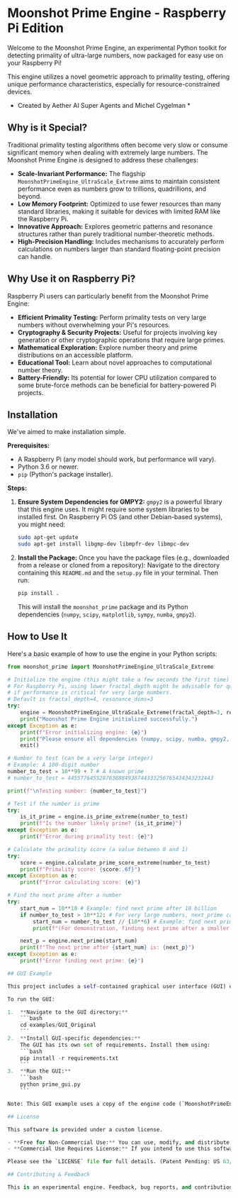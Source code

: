 # Moonshot Prime Engine - Raspberry Pi Edition

Welcome to the Moonshot Prime Engine, an experimental Python toolkit for detecting primality of ultra-large numbers, now packaged for easy use on your Raspberry Pi!

This engine utilizes a novel geometric approach to primality testing, offering unique performance characteristics, especially for resource-constrained devices.

* Created by Aether AI Super Agents and Michel Cygelman *

## Why is it Special?

Traditional primality testing algorithms often become very slow or consume significant memory when dealing with extremely large numbers. The Moonshot Prime Engine is designed to address these challenges:

- **Scale-Invariant Performance:** The flagship `MoonshotPrimeEngine_UltraScale_Extreme` aims to maintain consistent performance even as numbers grow to trillions, quadrillions, and beyond.
- **Low Memory Footprint:** Optimized to use fewer resources than many standard libraries, making it suitable for devices with limited RAM like the Raspberry Pi.
- **Innovative Approach:** Explores geometric patterns and resonance structures rather than purely traditional number-theoretic methods.
- **High-Precision Handling:** Includes mechanisms to accurately perform calculations on numbers larger than standard floating-point precision can handle.

## Why Use it on Raspberry Pi?

Raspberry Pi users can particularly benefit from the Moonshot Prime Engine:

- **Efficient Primality Testing:** Perform primality tests on very large numbers without overwhelming your Pi's resources.
- **Cryptography & Security Projects:** Useful for projects involving key generation or other cryptographic operations that require large primes.
- **Mathematical Exploration:** Explore number theory and prime distributions on an accessible platform.
- **Educational Tool:** Learn about novel approaches to computational number theory.
- **Battery-Friendly:** Its potential for lower CPU utilization compared to some brute-force methods can be beneficial for battery-powered Pi projects.

## Installation

We've aimed to make installation simple.

**Prerequisites:**

- A Raspberry Pi (any model should work, but performance will vary).
- Python 3.6 or newer.
- `pip` (Python's package installer).

**Steps:**

1.  **Ensure System Dependencies for GMPY2:**
    `gmpy2` is a powerful library that this engine uses. It might require some system libraries to be installed first. On Raspberry Pi OS (and other Debian-based systems), you might need:

    ```bash
    sudo apt-get update
    sudo apt-get install libgmp-dev libmpfr-dev libmpc-dev
    ```

2.  **Install the Package:**
    Once you have the package files (e.g., downloaded from a release or cloned from a repository):
    Navigate to the directory containing this `README.md` and the `setup.py` file in your terminal.
    Then run:
    ```bash
    pip install .
    ```
    This will install the `moonshot_prime` package and its Python dependencies (`numpy`, `scipy`, `matplotlib`, `sympy`, `numba`, `gmpy2`).

## How to Use It

Here's a basic example of how to use the engine in your Python scripts:

````python
from moonshot_prime import MoonshotPrimeEngine_UltraScale_Extreme

# Initialize the engine (this might take a few seconds the first time)
# For Raspberry Pi, using lower fractal_depth might be advisable for quicker init/runs
# if performance is critical for very large numbers.
# Default is fractal_depth=4, resonance_dims=3
try:
    engine = MoonshotPrimeEngine_UltraScale_Extreme(fractal_depth=3, resonance_dims=3)
    print("Moonshot Prime Engine initialized successfully.")
except Exception as e:
    print(f"Error initializing engine: {e}")
    print("Please ensure all dependencies (numpy, scipy, numba, gmpy2, etc.) are installed correctly.")
    exit()

# Number to test (can be a very large integer)
# Example: A 100-digit number
number_to_test = 10**99 + 7 # A known prime
# number_to_test = 4455776455287638884938744333256765434343232443

print(f"\nTesting number: {number_to_test}")

# Test if the number is prime
try:
    is_it_prime = engine.is_prime_extreme(number_to_test)
    print(f"Is the number likely prime? {is_it_prime}")
except Exception as e:
    print(f"Error during primality test: {e}")

# Calculate the primality score (a value between 0 and 1)
try:
    score = engine.calculate_prime_score_extreme(number_to_test)
    print(f"Primality score: {score:.6f}")
except Exception as e:
    print(f"Error calculating score: {e}")

# Find the next prime after a number
try:
    start_num = 10**10 # Example: find next prime after 10 billion
    if number_to_test > 10**12: # For very large numbers, next_prime can be slow.
        start_num = number_to_test // (10**6) # Example: find next prime near a smaller number
        print(f"(For demonstration, finding next prime after a smaller number: {start_num})")

    next_p = engine.next_prime(start_num)
    print(f"The next prime after {start_num} is: {next_p}")
except Exception as e:
    print(f"Error finding next prime: {e}")

## GUI Example

This project includes a self-contained graphical user interface (GUI) example in the `examples/GUI_Original` directory. It demonstrates the usage of the prime engine visually.

To run the GUI:

1.  **Navigate to the GUI directory:**
    ```bash
    cd examples/GUI_Original
    ```
2.  **Install GUI-specific dependencies:**
    The GUI has its own set of requirements. Install them using:
    ```bash
    pip install -r requirements.txt
    ```
3.  **Run the GUI:**
    ```bash
    python prime_gui.py
    ```

Note: This GUI example uses a copy of the engine code (`MoonshotPrimeEngine_UltraScale_Extreme.py`) for simplicity and may not reflect the absolute latest changes in the main library.

## License

This software is provided under a custom license.

- **Free for Non-Commercial Use:** You can use, modify, and distribute it freely for personal projects, academic research, and educational purposes.
- **Commercial Use Requires License:** If you intend to use this software for commercial purposes, please contact us at `AetheCoreContact@gamil.com` to arrange a commercial license.

Please see the `LICENSE` file for full details. (Patent Pending: US 63/802,543)

## Contributing & Feedback

This is an experimental engine. Feedback, bug reports, and contributions are welcome! Please contact `AetheCoreContact@gamil.com`.
````
